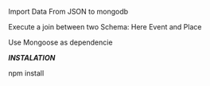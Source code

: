 Import Data From JSON to mongodb

Execute a join between two Schema:
Here Event and Place



Use Mongoose as dependencie


***INSTALATION***

npm install
